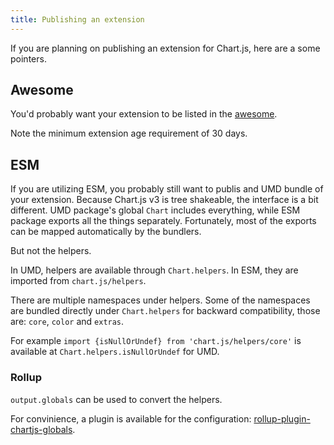 ```yaml
---
title: Publishing an extension
---
```


If you are planning on publishing an extension for Chart.js, here are a some pointers.

## Awesome

You'd probably want your extension to be listed in the [awesome](https://github.com/chartjs/awesome).

Note the minimum extension age requirement of 30 days.

## ESM

If you are utilizing ESM, you probably still want to publis and UMD bundle of your extension. Because Chart.js v3 is tree shakeable, the interface is a bit different.
UMD package's global `Chart` includes everything, while ESM package exports all the things separately.
Fortunately, most of the exports can be mapped automatically by the bundlers.

But not the helpers.

In UMD, helpers are available through `Chart.helpers`. In ESM, they are imported from `chart.js/helpers`.

There are multiple namespaces under helpers. Some of the namespaces are bundled directly under `Chart.helpers` for backward compatibility, those are: `core`, `color` and `extras`.

For example `import {isNullOrUndef} from 'chart.js/helpers/core'` is available at `Chart.helpers.isNullOrUndef` for UMD.

### Rollup

`output.globals` can be used to convert the helpers.

For convinience, a plugin is available for the configuration: [rollup-plugin-chartjs-globals](https://www.npmjs.com/package/rollup-plugin-chartjs-globals).
